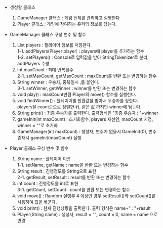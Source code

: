 - 생성할 클래스
    1. GameManager 클래스 : 게임 전체를 관리하고 실행한다
    2. Player 클래스 : 게임에 참여하는 유저의 정보를 담는다.

- GameManager 클래스 구성 변수 및 함수
    1. List<Player> players : 플레이어 정보를 저장한다.
        <br>1-1. addPlayers(Player player) : players에 player를 추가하는 함수
        <br>1-2. setPlayers() : Console로 입력값을 받아 StringTokenizer로 분리, addPlayers 수행 
    2. int maxCount : 최대 반복횟수
        <br>2-1. setMaxCount, getMaxCount : maxCount를 반환 또는 변경하는 함수
    3. String winner : 우승자, 중복일시 ,를 붙인다.
        <br>3-1. setWinner, getWinner : winner를 반환 또는 변경하는 함수
    4. void play() : maxCount만큼 Player의 move() 함수를 실행한다.
    5. void findWinner() : 플레이어별 반환값을 받아서 우승자를 정한다.
        <br> players을 count순으로 정렬한 뒤, 같은 값 까지만 winner에 담는다.
    6. String print() : 최종 우승자를 출력한다. 출력형식은 "최종 우승자 : "+winner
    7. gameInit(int maxCount) : 초기화함수, players 재선언, maxCount 지정, winner = ""로 초기화
    8. GameManager(int maxCount) : 생성자, 변수가 없을시 GameInit(0), 변수 존재시 gameInit(maxCount) 실행   

- Player 클래스 구성 변수 및 함수
    1. String name : 플레이어 이름
        <br>1-1. setName, getName : name을 반환 또는 변경하는 함수
    2. String result : 진행정도를 String으로 표현
        <br>2-1. getResult, setResult : result를 반환 또는 변경하는 함수
    3. int count : 진행정도를 int로 표현
        <br>3-1. getCount, setCount : count를 반환 또는 변경하는 함수
    4. void move() : Random 실행후 4 이상인 경우 setResult()와 setCount()를 사용하여 값을 바꾼다.
    5. void print() : 현재 진행상황을 출력한다. 출력 형식은 name+" : "+result
    6. Player(String name) : 생성자, result = "", count = 0, name = name 으로 변경